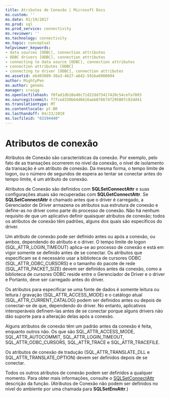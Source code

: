 ```yaml
---
title: Atributos de Conexão | Microsoft Docs
ms.custom: ''
ms.date: 01/19/2017
ms.prod: sql
ms.prod_service: connectivity
ms.reviewer: ''
ms.technology: connectivity
ms.topic: conceptual
helpviewer_keywords:
- data sources [ODBC], connection attributes
- ODBC drivers [ODBC], connection attributes
- connecting to data source [ODBC], connection attributes
- connection attributes [ODBC]
- connecting to driver [ODBC], connection attributes
ms.assetid: e6d03089-30a3-4627-a642-591ba0980894
author: MightyPen
ms.author: genemi
manager: craigg
ms.openlocfilehash: f0fad1db10e40c71d22dd75417420c54cefa7803
ms.sourcegitcommit: f7fced330b64d6616aeb8766747295807c92dd41
ms.translationtype: MT
ms.contentlocale: pt-BR
ms.lasthandoff: 04/23/2019
ms.locfileid: "63194440"
---
```

# <a name="connection-attributes"></a>Atributos de conexão
Atributos de Conexão são características da conexão. Por exemplo, pelo fato de as transações ocorrerem no nível da conexão, o nível de isolamento da transação é um atributo de conexão. Da mesma forma, o tempo limite de logon, ou o número de segundos de espera ao tentar se conectar antes do tempo limite, é um atributo de conexão.  
  
 Atributos de Conexão são definidos com **SQLSetConnectAttr** e suas configurações atuais são recuperadas com **SQLGetConnectAttr**. Se **SQLSetConnectAttr** é chamado antes que o driver é carregado, a Gerenciador de Driver armazena os atributos sua estrutura de conexão e define-as no driver como parte do processo de conexão. Não há nenhum requisito de que um aplicativo definir quaisquer atributos de conexão; todos os atributos de conexão têm padrões, alguns dos quais são específicos do driver.  
  
 Um atributo de conexão pode ser definido antes ou após a conexão, ou ambos, dependendo do atributo e o driver. O tempo limite de logon (SQL_ATTR_LOGIN_TIMEOUT) aplica-se ao processo de conexão e está em vigor somente se definido antes de se conectar. Os atributos que especificam se é necessário usar a biblioteca de cursores ODBC (SQL_ATTR_ODBC_CURSORS) e o tamanho do pacote de rede (SQL_ATTR_PACKET_SIZE) devem ser definidos antes da conexão, como a biblioteca de cursores ODBC reside entre o Gerenciador de Driver e o driver e Portanto, deve ser carregado antes do driver.  
  
 Os atributos para especificar se uma fonte de dados é somente leitura ou leitura / gravação (SQL_ATTR_ACCESS_MODE) e o catálogo atual (SQL_ATTR_CURRENT_CATALOG) podem ser definidos antes ou depois de conectar-se de que, dependendo do driver. No entanto, aplicativos interoperáveis definem-las antes de se conectar porque alguns drivers não dão suporte para a alteração delas após a conexão.  
  
 Alguns atributos de conexão têm um padrão antes da conexão é feita, enquanto outros não. Os que são SQL_ATTR_ACCESS_MODE, SQL_ATTR_AUTOCOMMIT, SQL_ATTR_LOGIN_TIMEOUT, SQL_ATTR_ODBC_CURSORS, SQL_ATTR_TRACE e SQL_ATTR_TRACEFILE.  
  
 Os atributos de conexão de tradução (SQL_ATTR_TRANSLATE_DLL e SQL_ATTR_TRANSLATE_OPTION) devem ser definidos depois de se conectar.  
  
 Todos os outros atributos de conexão podem ser definidos a qualquer momento. Para obter mais informações, consulte o [SQLSetConnectAttr](../../../odbc/reference/syntax/sqlsetconnectattr-function.md) descrição da função. (Atributos de Conexão não podem ser definidos no nível do ambiente por uma chamada para **SQLSetEnvAttr**.)
